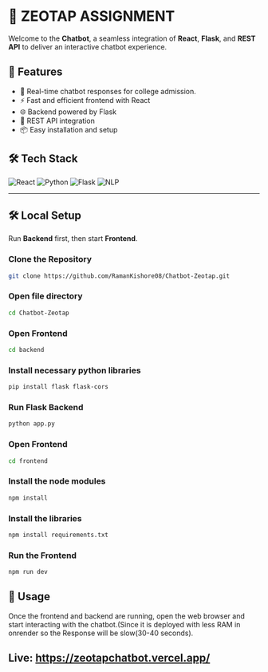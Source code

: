 # 🤖 ZEOTAP ASSIGNMENT

Welcome to the **Chatbot**, a seamless integration of **React**, **Flask**, and **REST API** to deliver an interactive chatbot experience.  

## 🚀 Features  
- 💬 Real-time chatbot responses for college admission.
- ⚡ Fast and efficient frontend with React  
- 🌐 Backend powered by Flask  
- 🔗 REST API integration  
- 📦 Easy installation and setup  

## 🛠️ Tech Stack  
![React](https://img.shields.io/badge/React-20232A?style=for-the-badge&logo=react&logoColor=61DAFB)
![Python](https://img.shields.io/badge/Python-3776AB?style=for-the-badge&logo=python&logoColor=white)
![Flask](https://img.shields.io/badge/Flask-000000?style=for-the-badge&logo=flask&logoColor=white)
![NLP](https://img.shields.io/badge/NLP-FF6F00?style=for-the-badge&logo=ai&logoColor=white)



---


## 🛠️ Local Setup  
Run **Backend** first, then start **Frontend**.

### Clone the Repository  
```bash
git clone https://github.com/RamanKishore08/Chatbot-Zeotap.git
```
### Open file directory
```bash
cd Chatbot-Zeotap
```
### Open Frontend
```bash
cd backend
```
### Install necessary python libraries
```bash
pip install flask flask-cors
```
### Run Flask Backend
```bash
python app.py
```
### Open Frontend
```bash
cd frontend
```
### Install the node modules
```bash
npm install
```

### Install the libraries
```bash
npm install requirements.txt
```

### Run the Frontend
```bash
npm run dev
```


## 🎯 Usage

Once the frontend and backend are running, open the web browser and start interacting with the chatbot.(Since it is deployed with less RAM in onrender so the Response will be slow(30-40 seconds).

## Live: https://zeotapchatbot.vercel.app/
